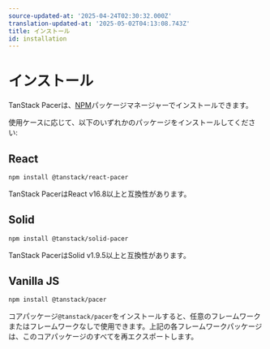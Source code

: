 ```yaml
---
source-updated-at: '2025-04-24T02:30:32.000Z'
translation-updated-at: '2025-05-02T04:13:08.743Z'
title: インストール
id: installation
---
```

# インストール

TanStack Pacerは、[NPM](https://npmjs.com)パッケージマネージャーでインストールできます。

使用ケースに応じて、以下のいずれかのパッケージをインストールしてください:

## React

```sh
npm install @tanstack/react-pacer
```

TanStack PacerはReact v16.8以上と互換性があります。

## Solid

```sh
npm install @tanstack/solid-pacer
```

TanStack PacerはSolid v1.9.5以上と互換性があります。

## Vanilla JS

```sh
npm install @tanstack/pacer
```

コアパッケージ`@tanstack/pacer`をインストールすると、任意のフレームワークまたはフレームワークなしで使用できます。上記の各フレームワークパッケージは、このコアパッケージのすべてを再エクスポートします。
